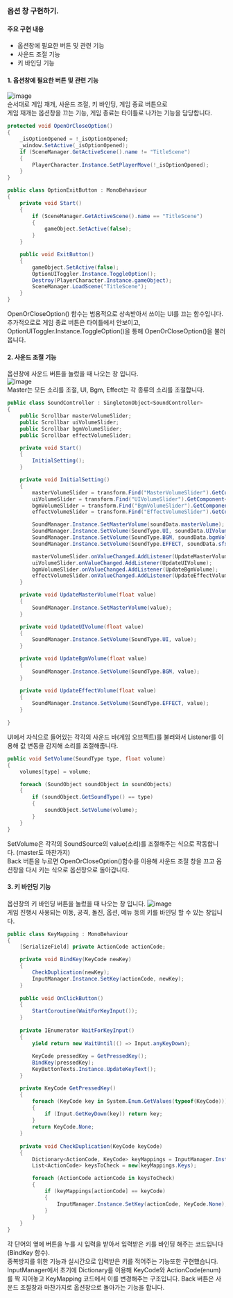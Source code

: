 ### 옵션 창 구현하기.    
#### 주요 구현 내용    
- 옵션창에 필요한 버튼 및 관련 기능
- 사운드 조절 기능
- 키 바인딩 기능

#### 1. 옵션창에 필요한 버튼 및 관련 기능 
![image](https://github.com/user-attachments/assets/a5b0258e-ff23-4e12-bd01-6c137872231a)    
순서대로 게임 재개, 사운드 조절, 키 바인딩, 게임 종료 버튼으로    
게임 재개는 옵션창을 끄는 기능, 게임 종료는 타이틀로 나가는 기능을 담당합니다.    
```csharp
protected void OpenOrCloseOption()
{
    _isOptionOpened = !_isOptionOpened;
    _window.SetActive(_isOptionOpened);
    if (SceneManager.GetActiveScene().name != "TitleScene")
    {
        PlayerCharacter.Instance.SetPlayerMove(!_isOptionOpened);
    }
}
```
```csharp
public class OptionExitButton : MonoBehaviour
{
    private void Start()
    {
        if (SceneManager.GetActiveScene().name == "TitleScene")
        {
            gameObject.SetActive(false);
        }
    }

    public void ExitButton()
    {
        gameObject.SetActive(false);
        OptionUIToggler.Instance.ToggleOption();
        Destroy(PlayerCharacter.Instance.gameObject);
        SceneManager.LoadScene("TitleScene");
    }
}
```
OpenOrCloseOption() 함수는 범용적으로 상속받아서 쓰이는 UI를 끄는 함수입니다.    
추가적으로로 게임 종료 버튼은 타이틀에서 안보이고, OptionUIToggler.Instance.ToggleOption()을 통해 OpenOrCloseOption()을 불러옵니다.


#### 2. 사운드 조절 기능    
옵션창에 사운드 버튼을 눌렀을 때 나오는 창 입니다.    
![image](https://github.com/user-attachments/assets/1ac9106d-8b54-4a08-83cd-5ad387e5b063)    
Master는 모든 소리를 조절, UI, Bgm, Effect는 각 종류의 소리를 조절합니다.
```csharp
public class SoundController : SingletonObject<SoundController>
{
    public Scrollbar masterVolumeSlider;
    public Scrollbar uiVolumeSlider;
    public Scrollbar bgmVolumeSlider;
    public Scrollbar effectVolumeSlider;

    private void Start()
    {
        InitialSetting();
    }

    private void InitialSetting()
    {
        masterVolumeSlider = transform.Find("MasterVolumeSlider").GetComponent<Scrollbar>();
        uiVolumeSlider = transform.Find("UIVolumeSlider").GetComponent<Scrollbar>();
        bgmVolumeSlider = transform.Find("BgmVolumeSlider").GetComponent<Scrollbar>();
        effectVolumeSlider = transform.Find("EffectVolumeSlider").GetComponent<Scrollbar>();

        SoundManager.Instance.SetMasterVolume(soundData.masterVolume);
        SoundManager.Instance.SetVolume(SoundType.UI, soundData.UIVolume);
        SoundManager.Instance.SetVolume(SoundType.BGM, soundData.bgmVolume);
        SoundManager.Instance.SetVolume(SoundType.EFFECT, soundData.sfxVolume);

        masterVolumeSlider.onValueChanged.AddListener(UpdateMasterVolume);
        uiVolumeSlider.onValueChanged.AddListener(UpdateUIVolume);
        bgmVolumeSlider.onValueChanged.AddListener(UpdateBgmVolume);
        effectVolumeSlider.onValueChanged.AddListener(UpdateEffectVolume);
    }

    private void UpdateMasterVolume(float value)
    {
        SoundManager.Instance.SetMasterVolume(value);
    }

    private void UpdateUIVolume(float value)
    {
        SoundManager.Instance.SetVolume(SoundType.UI, value);
    }

    private void UpdateBgmVolume(float value)
    {
        SoundManager.Instance.SetVolume(SoundType.BGM, value);
    }

    private void UpdateEffectVolume(float value)
    {
        SoundManager.Instance.SetVolume(SoundType.EFFECT, value);
    }
    
}
```
UI에서 자식으로 들어있는 각각의 사운드 바(게임 오브젝트)를 불러와서 Listener를 이용해 값 변동을 감지해 소리를 조절해줍니다.
```csharp
public void SetVolume(SoundType type, float volume)
{
    volumes[type] = volume;

    foreach (SoundObject soundObject in soundObjects)
    {
        if (soundObject.GetSoundType() == type)
        {
            soundObject.SetVolume(volume);
        }
    }
}
```
SetVolume은 각각의 SoundSource의 value(소리)를 조절해주는 식으로 작동합니다. (master도 마찬가지)    
Back 버튼을 누르면 OpenOrCloseOption()함수를 이용해 사운드 조절 창을 끄고 옵션창을 다시 키는 식으로 옵션창으로 돌아갑니다.    


#### 3. 키 바인딩 기능    
옵션창의 키 바인딩 버튼을 눌렀을 때 나오는 창 입니다.
![image](https://github.com/user-attachments/assets/1834432d-71fd-4adb-975e-9216de94f3ae)    
게임 진행시 사용되는 이동, 공격, 돌진, 옵션, 메뉴 등의 키를 바인딩 할 수 있는 창입니다.    
```csharp
public class KeyMapping : MonoBehaviour
{
    [SerializeField] private ActionCode actionCode;

    private void BindKey(KeyCode newKey)
    {
        CheckDuplication(newKey);
        InputManager.Instance.SetKey(actionCode, newKey);
    }
    
    public void OnClickButton()
    {
        StartCoroutine(WaitForKeyInput());
    }
    
    private IEnumerator WaitForKeyInput()
    {
        yield return new WaitUntil(() => Input.anyKeyDown);
        
        KeyCode pressedKey = GetPressedKey();
        BindKey(pressedKey);
        KeyButtonTexts.Instance.UpdateKeyText();
    }

    private KeyCode GetPressedKey()
    {
        foreach (KeyCode key in System.Enum.GetValues(typeof(KeyCode)))
        {
            if (Input.GetKeyDown(key)) return key;
        }
        return KeyCode.None;
    }
    
    private void CheckDuplication(KeyCode keyCode)
    {
        Dictionary<ActionCode, KeyCode> keyMappings = InputManager.Instance.GetKeyActions();
        List<ActionCode> keysToCheck = new(keyMappings.Keys);

        foreach (ActionCode actionCode in keysToCheck)
        {
            if (keyMappings[actionCode] == keyCode)
            {
                InputManager.Instance.SetKey(actionCode, KeyCode.None);
            }
        }
    }
}
```
각 단어의 옆에 버튼을 누를 시 입력을 받아서 입력받은 키를 바인딩 해주는 코드입니다(BindKey 함수).    
중복방지를 위한 기능과 실시간으로 입력받은 키를 적어주는 기능또한 구현했습니다.    
InputManager에서 초기에 Dictionary를 이용해 KeyCode와 ActionCode(enum)를 짝 지어놓고 KeyMapping 코드에서 이를 변경해주는 구조입니다.
Back 버튼은 사운드 조절창과 마찬가지로 옵션창으로 돌아가는 기능을 합니다.
